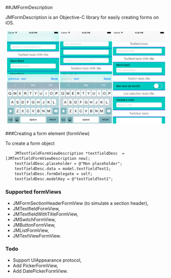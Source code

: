 ##JMFormDescription

JMFormDescription is an Objective-C library for easily creating forms on iOS. 

![Image](./screenshots/merged_demos.png)

###Creating a form element (formView)

To create a form object

```objc
    JMTextfieldFormViewDescription *textfieldDesc  = [JMTextfieldFormViewDescription new];
    textfieldDesc.placeholder = @"Mon placeholder";
    textfieldDesc.data = model.textfieldText1;
    textfieldDesc.formDelegate = self;
    textfieldDesc.modelKey = @"textfieldText1";
```

### Supported formViews

* JMFormSectionHeaderFormView (to simulate a section header),
* JMTextfieldFormView,
* JMTextfieldWithTitleFormView,
* JMSwitchFormView,
* JMButtonFormView,
* JMListFormView,
* JMTextViewFormView.

### Todo
* Support UIAppearance protocol,
* Add PickerFormView, 
* Add DatePickerFormView. 


